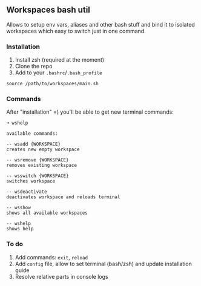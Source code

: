 ## Workspaces bash util
Allows to setup env vars, aliases and other bash stuff
and bind it to isolated workspaces which easy to switch 
just in one command.

### Installation
1. Install zsh (required at the moment)
2. Clone the repo
3. Add to your `.bashrc`/`.bash_profile` 
```
source /path/to/workspaces/main.sh
```

### Commands
After "installation" =) you'll be able to get new terminal commands:

```
➜ wshelp

available commands:

-- wsadd {WORKSPACE}
creates new empty workspace

-- wsremove {WORKSPACE}
removes existing workspace

-- wsswitch {WORKSPACE}
switches workspace

-- wsdeactivate
deactivates workspace and reloads terminal

-- wsshow
shows all available workspaces

-- wshelp
shows help
```


### To do
1. Add commands: `exit`, `reload`
2. Add `config` file, allow to set terminal (bash/zsh) and update installation guide
3. Resolve relative parts in console logs
